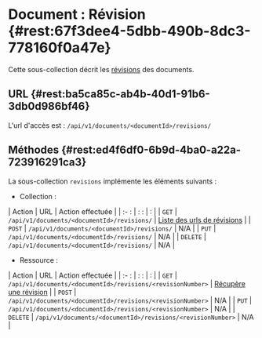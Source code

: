 # Document : Révision {#rest:67f3dee4-5dbb-490b-8dc3-778160f0a47e}

Cette sous-collection décrit les [révisions][doc_revision] des documents.

## URL {#rest:ba5ca85c-ab4b-40d1-91b6-3db0d986bf46}

L'url d'accès est : `/api/v1/documents/<documentId>/revisions/`

## Méthodes  {#rest:ed4f6df0-6b9d-4ba0-a22a-723916291ca3}

La sous-collection `revisions` implémente les éléments suivants :

* Collection :

| Action   | URL                                         | Action effectuée                             |
| :-     : | :                      :                    | :                                            |
| `GET`    | `/api/v1/documents/<documentId>/revisions/` | [Liste des urls de révisions][list_revision] |
| `POST`   | `/api/v1/documents/<documentId>/revisions/` | N/A                                          |
| `PUT`    | `/api/v1/documents/<documentId>/revisions/` | N/A                                          |
| `DELETE` | `/api/v1/documents/<documentId>/revisions/` | N/A                                          |

* Ressource :

| Action   | URL                                                         | Action effectuée                           |
| :-     : | :                      :                                    | :                                          |
| `GET`    | `/api/v1/documents/<documentId>/revisions/<revisionNumber>` | [Récupère une révision][get_revision]      |
| `POST`   | `/api/v1/documents/<documentId>/revisions/<revisionNumber>` | N/A                                        |
| `PUT`    | `/api/v1/documents/<documentId>/revisions/<revisionNumber>` | N/A                                        |
| `DELETE` | `/api/v1/documents/<documentId>/revisions/<revisionNumber>` | N/A                                        |


<!-- links -->

[doc_revision]: ../../../dynacase-doc-core-reference/website/book/core-ref:1cdff481-42e0-4caf-baba-d2348d760ca5.html "Manuel de référence Dynacase Core"
[get_revision]: #rest:eb7b6954-0945-4f02-8e10-16e69729c529
[list_revision]: #rest:2dd5afbe-1d3d-4830-8241-c93077d88430
